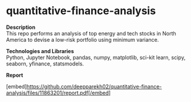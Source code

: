 # quantitative-finance-analysis  
**Description**  
This repo performs an analysis of top energy and tech stocks in North America to devise a low-risk portfolio using minimum variance.

**Technologies and Libraries**  
Python, Jupyter Notebook, pandas, numpy, matplotlib, sci-kit learn, scipy, seaborn, yfinance, statsmodels.

**Report**

[embed]https://github.com/deepparekh02/quantitative-finance-analysis/files/11863201/report.pdf[/embed]
